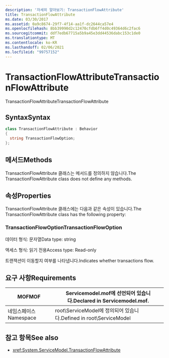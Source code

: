 ```yaml
---
description: '자세히 알아보기: TransactionFlowAttribute'
title: TransactionFlowAttribute
ms.date: 03/30/2017
ms.assetid: 0a9c8674-29f7-4f14-aa1f-dc2644ca57e4
ms.openlocfilehash: 8bb39990d2c12470cfdb6ff4d0c49364d6c2fac6
ms.sourcegitcommit: ddf7edb67715a5b9a45e3dd44536dabc153c1de0
ms.translationtype: MT
ms.contentlocale: ko-KR
ms.lasthandoff: 02/06/2021
ms.locfileid: "99757152"
---
```

# <a name="transactionflowattribute"></a><span data-ttu-id="31154-103">TransactionFlowAttribute</span><span class="sxs-lookup"><span data-stu-id="31154-103">TransactionFlowAttribute</span></span>

<span data-ttu-id="31154-104">TransactionFlowAttribute</span><span class="sxs-lookup"><span data-stu-id="31154-104">TransactionFlowAttribute</span></span>  
  
## <a name="syntax"></a><span data-ttu-id="31154-105">Syntax</span><span class="sxs-lookup"><span data-stu-id="31154-105">Syntax</span></span>  
  
```csharp
class TransactionFlowAttribute : Behavior  
{  
  string TransactionFlowOption;  
};  
```  
  
## <a name="methods"></a><span data-ttu-id="31154-106">메서드</span><span class="sxs-lookup"><span data-stu-id="31154-106">Methods</span></span>  

 <span data-ttu-id="31154-107">TransactionFlowAttribute 클래스는 메서드를 정의하지 않습니다.</span><span class="sxs-lookup"><span data-stu-id="31154-107">The TransactionFlowAttribute class does not define any methods.</span></span>  
  
## <a name="properties"></a><span data-ttu-id="31154-108">속성</span><span class="sxs-lookup"><span data-stu-id="31154-108">Properties</span></span>  

 <span data-ttu-id="31154-109">TransactionFlowAttribute 클래스에는 다음과 같은 속성이 있습니다.</span><span class="sxs-lookup"><span data-stu-id="31154-109">The TransactionFlowAttribute class has the following property:</span></span>  
  
### <a name="transactionflowoption"></a><span data-ttu-id="31154-110">TransactionFlowOption</span><span class="sxs-lookup"><span data-stu-id="31154-110">TransactionFlowOption</span></span>  

 <span data-ttu-id="31154-111">데이터 형식: 문자열</span><span class="sxs-lookup"><span data-stu-id="31154-111">Data type: string</span></span>  
  
 <span data-ttu-id="31154-112">액세스 형식: 읽기 전용</span><span class="sxs-lookup"><span data-stu-id="31154-112">Access type: Read-only</span></span>  
  
 <span data-ttu-id="31154-113">트랜잭션이 이동할지 여부를 나타냅니다.</span><span class="sxs-lookup"><span data-stu-id="31154-113">Indicates whether transactions flow.</span></span>  
  
## <a name="requirements"></a><span data-ttu-id="31154-114">요구 사항</span><span class="sxs-lookup"><span data-stu-id="31154-114">Requirements</span></span>  
  
|<span data-ttu-id="31154-115">MOF</span><span class="sxs-lookup"><span data-stu-id="31154-115">MOF</span></span>|<span data-ttu-id="31154-116">Servicemodel.mof에 선언되어 있습니다.</span><span class="sxs-lookup"><span data-stu-id="31154-116">Declared in Servicemodel.mof.</span></span>|  
|---------|-----------------------------------|  
|<span data-ttu-id="31154-117">네임스페이스</span><span class="sxs-lookup"><span data-stu-id="31154-117">Namespace</span></span>|<span data-ttu-id="31154-118">root\ServiceModel에 정의되어 있습니다.</span><span class="sxs-lookup"><span data-stu-id="31154-118">Defined in root\ServiceModel</span></span>|  
  
## <a name="see-also"></a><span data-ttu-id="31154-119">참고 항목</span><span class="sxs-lookup"><span data-stu-id="31154-119">See also</span></span>

- <xref:System.ServiceModel.TransactionFlowAttribute>
